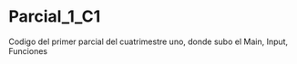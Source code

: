 # Parcial_1_C1
Codigo del primer parcial del cuatrimestre uno, donde subo el Main, Input, Funciones
